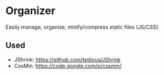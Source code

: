 
Organizer
=========
Easily manage, organize, minify/compress static files (JS/CSS)

Used
------
- JShrink: https://github.com/tedious/JShrink
- CssMin: https://code.google.com/p/cssmin/
